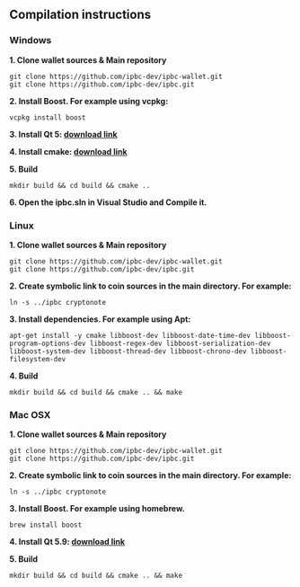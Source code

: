 Compilation instructions
------------------------

### Windows

**1. Clone wallet sources & Main repository**

```
git clone https://github.com/ipbc-dev/ipbc-wallet.git
git clone https://github.com/ipbc-dev/ipbc.git
```

**2. Install Boost. For example using vcpkg:**

```
vcpkg install boost
```

**3. Install Qt 5: [download link](http://qt.io/download)**

**4. Install cmake: [download link](https://cmake.org/download/)**

**5. Build**

```
mkdir build && cd build && cmake ..
```

**6. Open the ipbc.sln in Visual Studio and Compile it.**

### Linux

**1. Clone wallet sources & Main repository**

```
git clone https://github.com/ipbc-dev/ipbc-wallet.git
git clone https://github.com/ipbc-dev/ipbc.git
```

**2. Create symbolic link to coin sources in the main directory. For example:**

```
ln -s ../ipbc cryptonote
```

**3. Install dependencies. For example using Apt:**

```
apt-get install -y cmake libboost-dev libboost-date-time-dev libboost-program-options-dev libboost-regex-dev libboost-serialization-dev libboost-system-dev libboost-thread-dev libboost-chrono-dev libboost-filesystem-dev
```

**4. Build**

```
mkdir build && cd build && cmake .. && make
```

### Mac OSX

**1. Clone wallet sources & Main repository**

```
git clone https://github.com/ipbc-dev/ipbc-wallet.git
git clone https://github.com/ipbc-dev/ipbc.git
```

**2. Create symbolic link to coin sources in the main directory. For example:**

```
ln -s ../ipbc cryptonote
```

**3. Install Boost. For example using homebrew.**

```
brew install boost
```

**4. Install Qt 5.9: [download link](http://qt.io/download)**

**5. Build**

```
mkdir build && cd build && cmake .. && make
```
